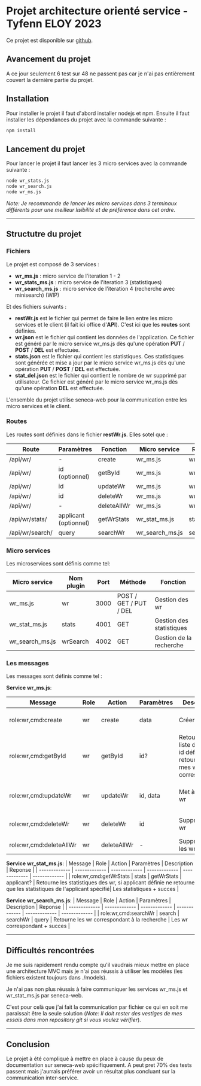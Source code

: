 # Projet architecture orienté service - Tyfenn ELOY 2023

Ce projet est disponible sur [github](https://github.com/ItsaiKara/projetSeneca).

## Avancement du projet
A ce jour seulement 6 test sur 48 ne passent pas car je n'ai pas entièrement couvert la dernière partie du projet.

## Installation
Pour installer le projet il faut d'abord installer nodejs et npm.
Ensuite il faut installer les dépendances du projet avec la commande suivante :
```bash
npm install
```
## Lancement du projet
Pour lancer le projet il faut lancer les 3 micro services avec la commande suivante :
```bash
node wr_stats.js
node wr_search.js
node wr_ms.js
```
*Note: Je recommande de lancer les micro services dans 3 terminaux différents pour une meilleur lisibilité et de préférence dans cet ordre.*


------------

## Structutre du projet
### Fichiers
Le projet est composé de 3 services :
 - **wr_ms.js** : micro service de l'iteration 1 - 2 
 - **wr_stats_ms.js** : micro service de l'iteration 3 (statistiques)
 - **wr_search_ms.js** : micro service de l'iteration 4 (recherche avec minisearch) (WIP)

Et des fichiers suivants :
 - **restWr.js** est le fichier qui permet de faire le lien entre les micro services et le client (il fait ici office d'**API**). C'est ici que les **routes** sont définies.
 - **wr.json** est le fichier qui contient les données de l'application. Ce fichier est généré par le micro service wr_ms.js dès qu'une opération **PUT** / **POST** / **DEL**  est effectuée.
 - **stats.json** est le fichier qui contient les statistiques. Ces statistiques sont générée et mise a jour par le micro service wr_ms.js dès qu'une opération **PUT** / **POST** / **DEL**  est effectuée.
 - **stat_del.json** est le fichier qui contient le nombre de wr supprimé par utilisateur. Ce fichier est généré par le micro service wr_ms.js dès qu'une opération **DEL**  est effectuée.


L'ensemble du projet utilise seneca-web pour la communication entre les micro services et le client.

### Routes

Les routes sont définies dans le fichier **restWr.js**. Elles sotel que :

| Route  | Paramètres | Fonction | Micro service | Role | Méthode |
| ------------------------- | ------------- | ------------- | ------------- | ------------- | ------------- |
| /api/wr/      | -             | create        | wr_ms.js      | wr          | POST |
| /api/wr/      | id (optionnel)            | getById          | wr_ms.js      | wr          | GET |
| /api/wr/      | id             | updateWr        | wr_ms.js      | wr          | PUT |
| /api/wr/      | id             | deleteWr        | wr_ms.js      | wr          | DEL |
| /api/wr/      | -             | deleteAllWr        | wr_ms.js      | wr          | DEL |
| /api/wr/stats/      | applicant (optionnel)             | getWrStats        | wr_stat_ms.js      | stats          | GET |
| /api/wr/search/      | query             | searchWr        | wr_search_ms.js      | search          | GET |

### Micro services
Les microservices sont définis comme tel: 

| Micro service  | Nom plugin | Port | Méthode | Fonction |
| ------------- | ------------- | ------------- | ------------- | ------------- |
| wr_ms.js      | wr          | 3000      | POST / GET / PUT / DEL | Gestion des wr |
| wr_stat_ms.js      | stats          | 4001      | GET | Gestion des statistiques |
| wr_search_ms.js      | wrSearch          | 4002      | GET | Gestion de la recherche |

### Les messages 
Les messages sont définis comme tel :

**Service wr_ms.js**:

| Message  | Role | Action | Paramètres | Description | Reponse |
| ------------- | ------------- | ------------- | ------------- | ------------- | ------------- |
| role:wr,cmd:create | wr | create | data | Créer un wr | L'element créer + succes |
| role:wr,cmd:getById | wr | getById | id? | Retourne la liste des wr, si id définie ne retourne que mes wr correspondant | La liste des  + sucess |
| role:wr,cmd:updateWr | wr | updateWr | id, data | Met à jour un wr | L'element mis à jour + succes |
| role:wr,cmd:deleteWr | wr | deleteWr | id | Supprime un wr | L'element supprimé + succes |
| role:wr,cmd:deleteAllWr | wr | deleteAllWr | - | Supprime tous les wr | Succes |

**Service wr_stat_ms.js**:
| Message  | Role | Action | Paramètres | Description | Reponse |
| ------------- | ------------- | ------------- | ------------- | ------------- | ------------- |
| role:wr,cmd:getWrStats | stats | getWrStats | applicant? | Retourne les statistiques des wr, si applicant définie ne retourne que les statistiques de l'applicant spécifié| Les statistiques + succes |

**Service wr_search_ms.js**:
| Message  | Role | Action | Paramètres | Description | Reponse |
| ------------- | ------------- | ------------- | ------------- | ------------- | ------------- |
| role:wr,cmd:searchWr | search | searchWr | query | Retourne les wr correspondant à la recherche | Les wr correspondant + succes |

-----
## Difficultés rencontrées
Je me suis rapidement rendu compte qu'il vaudrais mieux mettre en place une architecture MVC mais je n'ai pas réussis à utiliser les modèles (les fichiers existent toujours dans ./models). 

Je n'ai pas non plus réussis à faire communiquer les services wr_ms.js et wr_stat_ms.js par seneca-web.

C'est pour celà que j'ai fait la communication par fichier ce qui en soit me paraissait être la seule solution (*Note: Il doit rester des vestiges de mes essais dans mon repository git si vous voulez vérifier*).

-----
## Conclusion
Le projet à été compliqué à mettre en place à cause du peux de documentation sur seneca-web spécifiquement. A peut pret 70% des tests passent mais j'aurrais préférer avoir un résultat plus concluant sur la communication inter-service.